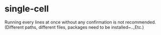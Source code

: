 # single-cell

Running every lines at once without any confirmation is not recommended. 
(Different paths, different files, packages need to be installed~..,Etc.)

